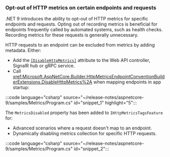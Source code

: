 ### Opt-out of HTTP metrics on certain endpoints and requests

.NET 9 introduces the ability to opt-out of HTTP metrics for specific endpoints and requests. Opting out of recording metrics is beneficial for endpoints frequently called by automated systems, such as health checks. Recording metrics for these requests is generally unnecessary.

HTTP requests to an endpoint can be excluded from metrics by adding metadata. Either:

* Add the [`[DisableHttpMetrics]`](xref:Microsoft.AspNetCore.Http.DisableHttpMetricsAttribute) attribute to the Web API controller, SignalR hub or gRPC service.
* Call <xref:Microsoft.AspNetCore.Builder.HttpMetricsEndpointConventionBuilderExtensions.DisableHttpMetrics%2A> when mapping endpoints in app startup:

:::code language="csharp" source="~/release-notes/aspnetcore-9/samples/Metrics/Program.cs" id="snippet_1" highlight="5":::

The `MetricsDisabled` property has been added to `IHttpMetricsTagsFeature` for:

* Advanced scenarios where a request doesn't map to an endpoint.
* Dynamically disabling metrics collection for specific HTTP requests.

:::code language="csharp" source="~/release-notes/aspnetcore-9/samples/Metrics/Program.cs" id="snippet_2":::
